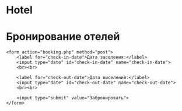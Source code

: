 # Hotel
<!DOCTYPE html>
<html>
<head>
    <title>Бронирование отелей</title>
</head>
<body>
    <h1>Бронирование отелей</h1>

    <form action="booking.php" method="post">
        <label for="check-in-date">Дата заселения:</label>
        <input type="date" id="check-in-date" name="check-in-date">
        <br><br>
        
        <label for="check-out-date">Дата выселения:</label>
        <input type="date" id="check-out-date" name="check-out-date">
        <br><br>
        
        <input type="submit" value="Забронировать">
    </form>
</body>
</html>
